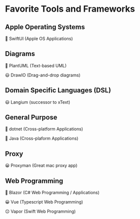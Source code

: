 # Favorite Tools and Frameworks

## Apple Operating Systems

🤩 SwiftUI (Apple OS Applications)

## Diagrams

🤩 PlantUML (Text-based UML)

😃 DrawIO (Drag-and-drop diagrams)

## Domain Specific Languages (DSL)

😃 Langium (successor to xText)

## General Purpose

🤩 dotnet (Cross-platform Applications)

🙂 Java (Cross-plaform Applications)

## Proxy

😀 Proxyman (Great mac proxy app)

## Web Programming

🤩 Blazor (C# Web Programming / Applications)

😀 Vue (Typescript Web Programming)

😐 Vapor (Swift Web Programming)


